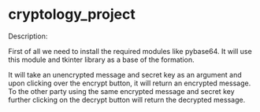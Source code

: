 # cryptology_project

Description: 

First of all we need to install the required modules like pybase64. It will use this module and tkinter library as a base of the formation. 


It will take an unencrypted message and secret key as an argument and upon clicking over the encrypt button, it will return an encrypted message. To the other party using the same encrypted message and secret key further clicking on the decrypt button will return the decrypted message.
